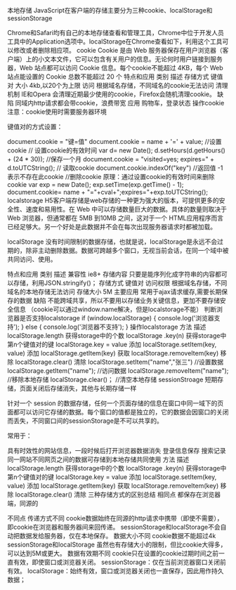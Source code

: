 本地存储
JavaScript在客户端的存储主要分为三种cookie、localStorage和sessionStorage

Chrome和Safari均有自己的本地存储查看和管理工具，Chrome中位于开发人员工具中的Application选项中。localStorage在Chrome查看如下，利用这个工具可以修改或者删除相应项。
cookie
Cookie 是由 Web 服务器保存在用户浏览器（客户端）上的小文本文件，它可以包含有关用户的信息。无论何时用户链接到服务器，Web 站点都可以访问 Cookie 信息。每个cookie不能超过 4KB，每个 Web 站点能设置的 Cookie 总数不能超过 20 个
特点和应用
类别	描述
存储方式	键值对
大小	4kb,以20个为上限
访问	根据域名存储，不同域名的cookie无法访问
清理机制	IE和Opera 会清理近期最少使用的cookie，Firefox会随机清理cookie。
缺陷	同域内http请求都会带cookie，浪费带宽
应用	购物车，登录状态
操作cookie
注意：cookie使用时需要服务器环境

键值对的方式设置：

document.cookie = "键=值"
document.cookie = name + '=' + value;    //设置cookie
// 设置cookie的有效时间
var d= new Date();
d.setHours(d.getHours() + (24 * 30)); //保存一个月
document.cookie = "visited=yes; expires=" + d.toUTCString();
// 读取cookie
document.cookie.indexOf("key")      //返回值 -1表示不存在此cookie
//删除cookie     原理：通过设置cookie的有效时间来删除cookie
var exp = new Date();
exp.setTime(exp.getTime() - 1);
document.cookie= name + "="+cval+";expires="+exp.toUTCString();
localstorage
H5客户端存储是web存储的一种更为强大的版本，可提供更多的安全性、速度和易用性。在 Web 中可以存储数量巨大的数据。具体的数量则取决于 Web 浏览器，但通常都在 5MB 到10MB 之间，这对于一个 HTML应用程序而言已经足够大。另一个好处是此数据并不会在每次出现服务器请求时都被加载。

localStorage 没有时间限制的数据存储，也就是说，localStorage是永远不会过期的，除非主动删除数据。数据可跨越多个窗口，无视当前会话，在同一个域中被共同访问、使用。


特点和应用
类别	描述
兼容性	ie8+
存储内容	只要是能序列化成字符串的内容都可以存储，利用JSON.stringify()；
存储方式	键值对
访问权限	根据域名存储，不同域名的本地存储无法访问
存储大小	5M
主要应用	常用于ajax请求缓存,需要长期保存的数据
缺陷	不能跨域共享，所以不要用以存储业务关键信息，更加不要存储安全信息
（cookie可以通过window.name解决，但是localstorage不能）
判断浏览器是否支持localstorage
if (window.localStorage) {
    console.log('浏览器支持');
} else {
    console.log('浏览器不支持');
}
操作localstorage
方法	描述
localStorage.length	获得storage中的个数
localStorage .key(n)	获得storage中第n个键值对的键
localStorage.key = value	添加
localStorage.setItem(key, value)	添加
localStorage.getItem(key)	获取
localStorage.removeItem(key)	移除
localStorage.clear()	清除
localStorage.setItem("name","张三")  //设置数据
localStorage.getItem("name");       //访问数据
localStorage.removeItem("name");    //移除本地存储
localStorage.clear()；              //清空本地存储
sessionStroage
短期存储，页面关闭后存储消失，其他与长期存储一样

针对一个 session 的数据存储，任何一个页面存储的信息在窗口中同一域下的页面都可以访问它存储的数据。每个窗口的值都是独立的，它的数据会因窗口的关闭而丢失，不同窗口间的sessionStorage是不可以共享的。

常用于：

具有时效性的网站信息，一段时候后打开浏览器数据消失
登录信息保存
搜索记录
同一网站不同网页之间的数据可存储到本地存储共同使用
方法	描述
localStorage.length	获得storage中的个数
localStorage .key(n)	获得storage中第n个键值对的键
localStorage.key = value	添加
localStorage.setItem(key, value)	添加
localStorage.getItem(key)	获取
localStorage.removeItem(key)	移除
localStorage.clear()	清除
三种存储方式的区别总结
相同点
都保存在浏览器端，同源的

不同点
传递方式不同
cookie数据始终在同源的http请求中携带（即使不需要），即cookie在浏览器和服务器间来回传递。
sessionStorage和localStorage不会自动把数据发给服务器，仅在本地保存。
数据大小不同
cookie数据不能超过4k
sessionStorage和localStorage 虽然也有存储大小的限制，但比cookie大得多，可以达到5M或更大。
数据有效期不同
cookie只在设置的cookie过期时间之前一直有效，即使窗口或浏览器关闭。
sessionStorage：仅在当前浏览器窗口关闭前有效。
localStorage：始终有效，窗口或浏览器关闭也一直保存，因此用作持久数据；